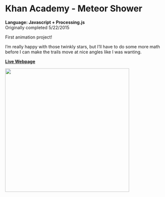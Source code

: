 # Khan Academy - Meteor Shower
<strong>Language: Javascript + Processing.js</strong></br>
Originally completed 5/22/2015

First animation project!

I’m really happy with those twinkly stars, but I’ll have to do some more math before I can make the trails move at nice angles like I was wanting.

<strong><a href="http://dargacode.github.io/KhanMeteorShower/">Live Webpage</a></strong>

<img src ="http://40.media.tumblr.com/5afe9837845b0965f3e6585ed770cfbf/tumblr_inline_nqmsbid6Bz1tvc5hi_1280.png" width="400" height="400">
